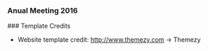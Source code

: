 ### Anual Meeting 2016

### Template Credits

- Website template credit: http://www.themezy.com -> Themezy
